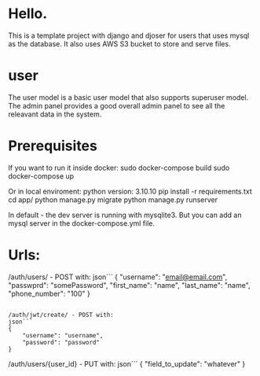 # Hello.

This is a template project with django and djoser for users that uses mysql as the database.
It also uses AWS S3 bucket to store and serve files.

# user
The user model is a basic user model that also supports superuser model.
The admin panel provides a good overall admin panel to see all the releavant data in the system.

# Prerequisites

If you want to run it inside docker:
sudo docker-compose build
sudo docker-compose up

Or in local enviroment:
python version: 3.10.10
pip install -r requirements.txt
cd app/
python manage.py migrate
python manage.py runserver

In default - the dev server is running with mysqlite3. But you can add an mysql server in the docker-compose.yml file.

# Urls:

/auth/users/ - POST with:
json```
{
    "username": "email@email.com",
    "passwprd": "somePassword",
    "first_name": "name",
    "last_name": "name",
    "phone_number": "100"
}
```

/auth/jwt/create/ - POST with:
json```
{
    "username": "username",
    "password": "password"
}
```

/auth/users/{user_id} - PUT with:
json```
{
    "field_to_update": "whatever"
}
```